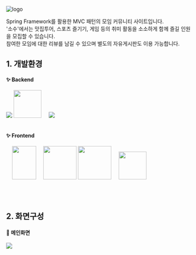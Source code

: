 
![logo](https://user-images.githubusercontent.com/112395421/228560222-a833cec5-f33c-4461-9809-35d9e8eed6f3.png)

Spring Framework를 활용한 MVC 패턴의 모임 커뮤니티 사이트입니다.<br>
'소수'에서는 맛집투어, 스포츠 즐기기, 게임 등의 취미 활동을 소소하게 함께 즐길 인원을 모집할 수 있습니다.<br>
참여한 모임에 대한 리뷰를 남길 수 있으며 별도의 자유게시판도 이용 가능합니다.<br>

<h2>1. 개발환경</h2>
<h4>✨ Backend</h4>
<span>
  <img src="https://user-images.githubusercontent.com/112395421/222424007-76e84516-2825-4a40-94d9-9e85857c2336.png"/>
  <img src="https://user-images.githubusercontent.com/112395421/222424075-116c248b-3536-4238-8ccf-f970caeed365.png" width="75" height="75"/>&nbsp;&nbsp;&nbsp;&nbsp;
  <img src="https://user-images.githubusercontent.com/112395421/222424271-c0220900-8df8-4a75-80b7-2663b1996317.png" />
</span>
<br><br>

<h4>✨ Frontend</h4>
<span>
  &nbsp;&nbsp;&nbsp;
  <img src="https://user-images.githubusercontent.com/112395421/222424225-67fc6b73-e269-463a-81ca-b61c091c580c.png" width="65" height="90"/>&nbsp;&nbsp;&nbsp;&nbsp;
  <img src="https://user-images.githubusercontent.com/112395421/222424310-b43f81c9-dc3f-4247-8cec-d1560a6ac24c.png" width="90" height="90" />
  <img src="https://user-images.githubusercontent.com/112395421/222424316-be97f8d6-3dcf-46b7-b795-af2943dd3b99.png" width="90" height="90"/>&nbsp;&nbsp;&nbsp;&nbsp;
  <img src="https://user-images.githubusercontent.com/112395421/222424325-7dcae130-7561-49de-8033-ca1f01a761c5.png" width="75" height="75"/>
</span>
<br/><br/><br/><br/>

<h2>2. 화면구성</h2>
<h4>👀 메인화면</h4>
<img src="https://user-images.githubusercontent.com/112395421/228560674-59f77148-e28e-4f9e-b9a7-558c0056270d.gif"/>

